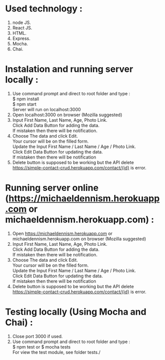 # Used technology :

1. node JS.<br>
2. React JS.<br>
3. HTML.<br>
3. Express.<br>
4. Mocha.<br>
5. Chai.<br>

# Instalation and running server locally :
1. Use command prompt and direct to root folder and type :</br>
  $ npm install</br>
  $ npm start</br>
  Server will run on localhost:3000
2. Open localhost:3000 on browser (Mozilla suggested)</br>
3. Input First Name, Last Name, Age, Photo Link.</br>
   Click Add Data Button for adding the data.</br>
   If mistaken then there will be notification.</br>
4. Choose The data and click Edit.</br>
   Your cursor will be on the filled form.</br>
   Update the Input First Name / Last Name / Age / Photo Link.</br>
   Click Edit Data Button for updating the data.</br>
   If mistaken then there will be notification</br>   
5. Delete button is supposed to be working but the API delete https://simple-contact-crud.herokuapp.com/contact/{id} is error.</br>
   
# Running server online (https://michaeldennism.herokuapp.com or michaeldennism.herokuapp.com) :
1. Open https://michaeldennism.herokuapp.com or michaeldennism.herokuapp.com on browser (Mozilla suggested)</br>
2. Input First Name, Last Name, Age, Photo Link.</br>
   Click Add Data Button for adding the data.</br>
   If mistaken then there will be notification.</br>
3. Choose The data and click Edit.</br>
   Your cursor will be on the filled form.</br>
   Update the Input First Name / Last Name / Age / Photo Link.</br>
   Click Edit Data Button for updating the data.</br>
   If mistaken then there will be notification</br>   
4. Delete button is supposed to be working but the API delete https://simple-contact-crud.herokuapp.com/contact/{id} is error.</br>

# Testing locally (Using Mocha and Chai) :
1. Close port 3000 if used.</br>
2. Use command prompt and direct to root folder and type :</br>
   $ npm test or $ mocha tests</br>
   For view the test module, see folder tests./